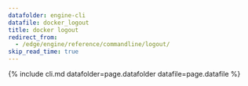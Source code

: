 ```yaml
---
datafolder: engine-cli
datafile: docker_logout
title: docker logout
redirect_from:
  - /edge/engine/reference/commandline/logout/
skip_read_time: true
---
```

<!--
This page is automatically generated from Docker's source code. If you want to
suggest a change to the text that appears here, open a ticket or pull request
in the source repository on GitHub:

https://github.com/docker/cli
-->
{% include cli.md datafolder=page.datafolder datafile=page.datafile %}
